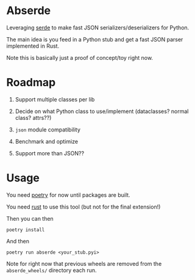# Abserde

Leveraging [serde](https://serde.rs/) to make fast JSON serializers/deserializers for Python.

The main idea is you feed in a Python stub and get a fast JSON parser implemented in Rust.

Note this is basically just a proof of concept/toy right now.


# Roadmap

1. Support multiple classes per lib

2. Decide on what Python class to use/implement (dataclasses? normal class? attrs??)

3. `json` module compatibility

4. Benchmark and optimize

5. Support more than JSON??

# Usage

You need [poetry](https://github.com/sdispater/poetry#installation) for now until packages are built.

You need [rust](https://rustup.rs/) to use this tool (but not for the final extension!)

Then you can then
```
poetry install
```

And then

```
poetry run abserde <your_stub.pyi>
```

Note for right now that previous wheels are removed from the `abserde_wheels/` directory each run.